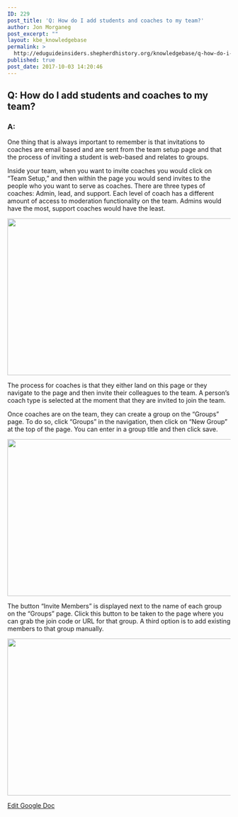 ```yaml
---
ID: 229
post_title: 'Q: How do I add students and coaches to my team?'
author: Jon Morganeg
post_excerpt: ""
layout: kbe_knowledgebase
permalink: >
  http://eduguideinsiders.shepherdhistory.org/knowledgebase/q-how-do-i-add-students-and-coaches-to-my-team/
published: true
post_date: 2017-10-03 14:20:46
---
```

<h2>Q: How do I add students and coaches to my team?</h2>
<h3>A:</h3>
One thing that is always important to remember is that invitations to coaches are email based and are sent from the team setup page and that the process of inviting a student is web-based and relates to groups.

Inside your team, when you want to invite coaches you would click on “Team Setup,” and then within the page you would send invites to the people who you want to serve as coaches. There are three types of coaches: Admin, lead, and support. Each level of coach has a different amount of access to moderation functionality on the team. Admins would have the most, support coaches would have the least.

<img title="" src="http://eduguideinsiders.shepherdhistory.org/wp-content/uploads/2017/10/null.png" alt="" width="624" height="354" />

The process for coaches is that they either land on this page or they navigate to the page and then invite their colleagues to the team. A person’s coach type is selected at the moment that they are invited to join the team.

Once coaches are on the team, they can create a group on the “Groups” page. To do so, click “Groups” in the navigation, then click on “New Group” at the top of the page. You can enter in a group title and then click save.

<img title="" src="http://eduguideinsiders.shepherdhistory.org/wp-content/uploads/2017/10/null-1.png" alt="" width="624" height="354" />

The button “Invite Members” is displayed next to the name of each group on the “Groups” page. Click this button to be taken to the page where you can grab the join code or URL for that group. A third option is to add existing members to that group manually.

<img title="" src="http://eduguideinsiders.shepherdhistory.org/wp-content/uploads/2017/10/null-2.png" alt="" width="624" height="354" />

<a href="https://docs.google.com/document/d/1hFkcjmXjA7GZ-eKy-wuW2W71HRr2ROwjTWfEGj8t4zY/edit?usp=sharing">Edit Google Doc</a>
